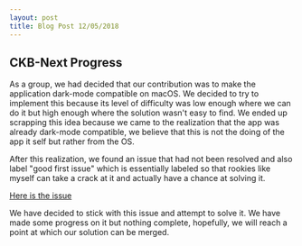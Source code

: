 ```yaml
---
layout: post
title: Blog Post 12/05/2018
---
```


## CKB-Next Progress
As a group, we had decided that our contribution was to make the application dark-mode compatible on macOS. We decided to try to implement this because its level of difficulty was low enough where we can do it but high enough where the solution wasn't easy to find. We ended up scrapping this idea because we came to the realization that the app was already dark-mode compatible, we believe that this is not the doing of the app it self but rather from the OS. 

After this realization, we found an issue that had not been resolved and also label "good first issue" which is essentially labeled so that rookies like myself can take a crack at it and actually have a chance at solving it.

[Here is the issue](https://github.com/ckb-next/ckb-next/issues/58)

We have decided to stick with this issue and attempt to solve it. We have made some progress on it but nothing complete, hopefully, we will reach a point at which our solution can be merged. 
